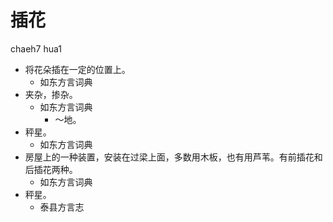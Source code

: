 



# 插花
chaeh7 hua1
+ 将花朵插在一定的位置上。
  * 如东方言词典
+ 夹杂，掺杂。
  * 如东方言词典
    - ～地。
+ 秤星。
  * 如东方言词典
+ 房屋上的一种装置，安装在过梁上面，多数用木板，也有用芦苇。有前插花和后插花两种。
  * 如东方言词典
+ 秤星。
  * 泰县方言志
